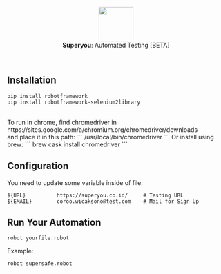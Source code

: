 <p align="center">
  <img src="https://i.ibb.co/djnLFxG/ux-design.png" height="80" /><br/>
  <span><b>Superyou</b>: <span>Automated Testing [BETA]</span></a>
</p>
  
<br/>

## Installation

```
pip install robotframework
pip install robotframework-selenium2library
```
<br/>
To run in chrome, find chromedriver in https://sites.google.com/a/chromium.org/chromedriver/downloads 
<br/>and place it in this path:
```
/usr/local/bin/chromedriver
```
Or install using brew:
```
brew cask install chromedriver
```

## Configuration

You need to update some variable inside of file:
```
${URL}          https://superyou.co.id/     # Testing URL
${EMAIL}        coroo.wicaksono@test.com    # Mail for Sign Up
```

## Run Your Automation

```
robot yourfile.robot
```

Example:
```
robot supersafe.robot
```
